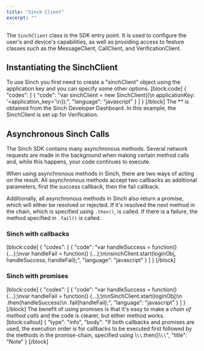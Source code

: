 ```yaml
---
title: "Sinch Client"
excerpt: ""
---
```

The `SinchClient` class is the SDK entry point. It is used to configure the user's and device's capabilities, as well as providing access to feature classes such as the MessageClient, CallClient, and VerificationClient.

## Instantiating the SinchClient

To use Sinch you first need to create a "sinchClient" object using the application key and you can specify some other options.
[block:code]
{
  "codes": [
    {
      "code": "var sinchClient = new SinchClient({\n    applicationKey: '<application_key>'\n});",
      "language": "javascript"
    }
  ]
}
[/block]
The \*\* is obtained from the Sinch Developer Dashboard. In this example, the SinchClient is set up for Verification.

## Asynchronous Sinch Calls

The Sinch SDK contains many asynchronous methods. Several network requests are made in the background when making certain method calls and, while this happens, your code continues to execute.

When using asynchronous methods in Sinch, there are two ways of acting on the result. All asynchronous methods accept two callbacks as additional parameters, first the success callback, then the fail callback.

Additionally, all asynchronous methods in Sinch also return a promise, which will either be resolved or rejected. If it's resolved the next method in the chain, which is specified using `.then()`, is called. If there is a failure, the method specified in `.fail()` is called.

### Sinch with callbacks
[block:code]
{
  "codes": [
    {
      "code": "var handleSuccess = function() {...};\nvar handleFail = function() {...};\n\nsinchClient.start(loginObj, handleSuccess, handleFail);",
      "language": "javascript"
    }
  ]
}
[/block]
### Sinch with promises
[block:code]
{
  "codes": [
    {
      "code": "var handleSuccess = function() {...};\nvar handleFail = function() {...};\n\nSinchClient.start(loginObj)\n    .then(handleSuccess)\n    .fail(handleFail);",
      "language": "javascript"
    }
  ]
}
[/block]
The benefit of using promises is that it's easy to make a *chain of method calls* and the code is clearer, but either method works.
[block:callout]
{
  "type": "info",
  "body": "If both callbacks and promises are used, the execution order is for callbacks to be executed first followed by the methods in the promise-chain, specified using \\`\\`.then()\\`\\`",
  "title": "Note"
}
[/block]